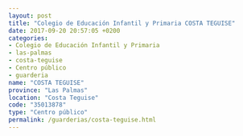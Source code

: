 ```yaml
---
layout: post
title: "Colegio de Educación Infantil y Primaria COSTA TEGUISE"
date: 2017-09-20 20:57:05 +0200
categories:
- Colegio de Educación Infantil y Primaria
- las-palmas
- costa-teguise
- Centro público
- guarderia
name: "COSTA TEGUISE"
province: "Las Palmas"
location: "Costa Teguise"
code: "35013878"
type: "Centro público"
permalink: /guarderias/costa-teguise.html
---
```

